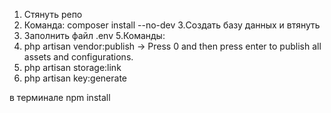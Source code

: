1. Стянуть репо
2. Команда: 
composer install --no-dev
3.Создать базу данных и втянуть
4. Заполнить файл .env
5.Команды:
1.  php artisan vendor:publish
-> Press 0 and then press enter to publish all assets and configurations.
2. php artisan storage:link
3. php artisan key:generate

в терминале npm install
